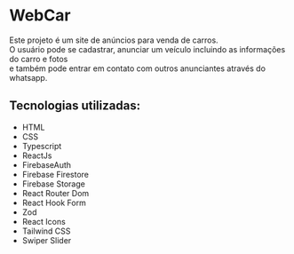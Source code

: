 # WebCar

Este projeto é um site de anúncios para venda de carros. </br>
O usuário pode se cadastrar, anunciar um veículo incluindo as informações do carro e fotos </br> 
e também pode entrar em contato com outros anunciantes através do whatsapp.

## Tecnologias utilizadas:
+ HTML
+ CSS
+ Typescript
+ ReactJs
+ FirebaseAuth
+ Firebase Firestore
+ Firebase Storage
+ React Router Dom
+ React Hook Form
+ Zod
+ React Icons
+ Tailwind CSS
+ Swiper Slider

